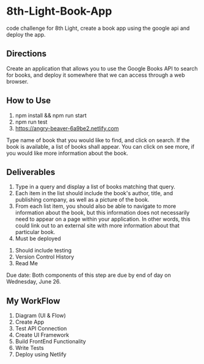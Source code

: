 # 8th-Light-Book-App
code challenge for 8th Light, create a book app using the google api and deploy the app.

## Directions
Create an application that allows you to use the Google Books API to search for books, and deploy it somewhere that we can access through a web browser.

## How to Use
1. npm install && npm run start
2. npm run test
2. https://angry-beaver-6a9be2.netlify.com

Type name of book that you would like to find, and click on search. If the book is available, a list of books shall appear. You can click on see more, if you would like more information about the book. 

## Deliverables

1. Type in a query and display a list of books matching that query.
2. Each item in the list should include the book's author, title, and publishing company, as well as a picture of the book.
3. From each list item, you should also be able to navigate to more information about the book, but this information does not necessarily need to appear on a page within your application. In other words, this could link out to an external site with more information about that particular book.
4. Must be deployed

1) Should include testing
2) Version Control History
3) Read Me

Due date: Both components of this step are due by end of day on Wednesday, June 26.

## My WorkFlow

1. Diagram (UI & Flow)
2. Create App
3. Test API Connection
4. Create UI Framework
5. Build FrontEnd Functionality
6. Write Tests
7. Deploy using Netlify


